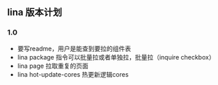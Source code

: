 ## lina 版本计划

### 1.0
+ 要写readme，用户是能查到要拉的组件表
+ lina package 指令可以批量拉或者单独拉，批量拉（inquire checkbox）
+ lina page 拉取重复的页面
+ lina hot-update-cores 热更新逻辑cores